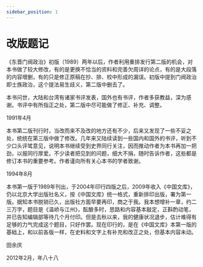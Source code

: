 ```yaml
---
sidebar_position: 1
---
```


# 改版题记

《东晋门阀政治》初版（1989）两年以后，作者利用重排发行第二版的机会，对本书做了较大修改，有的是更换不恰当的资料和完善欠周详的论点，有的是大段落的内容增删，有的只是修正原稿在抄、排、校中形成的漏误。初版中提到门阀政治即士族政治，这个提法易生歧义，第二版中删去了。

本书问世，大陆和台湾有诸家书评发表，国外也有书评，作者多获教益，深为感谢。书评中有所指正之处，第二版中尽可能做了修正、补充、调整。

1991年4月

本书第二版刊行时，当改而来不及改的地方还有不少，后来又发现了一些不妥之处，统统在第三版中做了修改。几年来又陆续读到一些国内和国外的书评，听到不少口头评骘意见，说明本书继续受到史界同行关注，因而推动作者为本书再加一把劲，以报同行厚爱。不少读者把见到的问题，细大不捐，随时告诉作者，这些都是修订本书的重要参考。作者谨向所有关心本书的学者致谢。

1994年8月

本书第一版于1989年刊出，于2004年印行四版之后，2009年收入《中国文库》，仍以北京大学出版社名义，按《中国文库》统一格式，重新排印出版，署为第一版。据知本书脱销已久，出版社方面早要再印，商之于我。我本想增补一章，约二三万字，题目是《温峤与江州》，酝酿多时，思路和内容基本敲定，正斟酌动笔，并已告知编辑部等待几个月付印。但是去秋以来，我的健康状况退步，估计难得有足够的力气完成这个题目，只好作罢。现在印行的，是在《中国文库》本第一版的基础上，和以前各版一样，在史料和文字上有补充和改正之处，但基本内容未动。

田余庆

2012年2月，年八十八